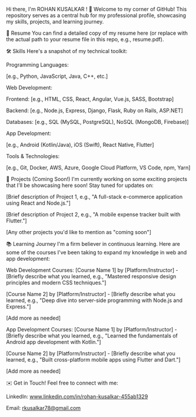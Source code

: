 Hi there, I'm ROHAN KUSALKAR ! 👋
Welcome to my corner of GitHub! This repository serves as a central hub for my professional profile, showcasing my skills, projects, and learning journey.

📄 Resume
You can find a detailed copy of my resume here (or replace with the actual path to your resume file in this repo, e.g., resume.pdf).

🛠️ Skills
Here's a snapshot of my technical toolkit:

Programming Languages:

[e.g., Python, JavaScript, Java, C++, etc.]

Web Development:

Frontend: [e.g., HTML, CSS, React, Angular, Vue.js, SASS, Bootstrap]

Backend: [e.g., Node.js, Express, Django, Flask, Ruby on Rails, ASP.NET]

Databases: [e.g., SQL (MySQL, PostgreSQL), NoSQL (MongoDB, Firebase)]

App Development:

[e.g., Android (Kotlin/Java), iOS (Swift), React Native, Flutter]

Tools & Technologies:

[e.g., Git, Docker, AWS, Azure, Google Cloud Platform, VS Code, npm, Yarn]

🚀 Projects (Coming Soon!)
I'm currently working on some exciting projects that I'll be showcasing here soon! Stay tuned for updates on:

[Brief description of Project 1, e.g., "A full-stack e-commerce application using React and Node.js."]

[Brief description of Project 2, e.g., "A mobile expense tracker built with Flutter."]

[Any other projects you'd like to mention as "coming soon"]

📚 Learning Journey
I'm a firm believer in continuous learning. Here are some of the courses I've been taking to expand my knowledge in web and app development:

Web Development Courses:
[Course Name 1] by [Platform/Instructor] - [Briefly describe what you learned, e.g., "Mastered responsive design principles and modern CSS techniques."]

[Course Name 2] by [Platform/Instructor] - [Briefly describe what you learned, e.g., "Deep dive into server-side programming with Node.js and Express."]

[Add more as needed]

App Development Courses:
[Course Name 1] by [Platform/Instructor] - [Briefly describe what you learned, e.g., "Learned the fundamentals of Android app development with Kotlin."]

[Course Name 2] by [Platform/Instructor] - [Briefly describe what you learned, e.g., "Built cross-platform mobile apps using Flutter and Dart."]

[Add more as needed]

✉️ Get in Touch!
Feel free to connect with me:

LinkedIn: www.linkedin.com/in/rohan-kusalkar-455ab1329

Email: rkusalkar78@gmail.com

